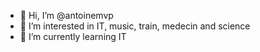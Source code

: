 - 👋 Hi, I’m @antoinemvp
- 👀 I’m interested in IT, music, train, medecin and science
- 🌱 I’m currently learning IT

